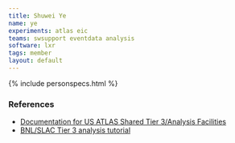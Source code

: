 ```yaml
---
title: Shuwei Ye
name: ye
experiments: atlas eic
teams: swsupport eventdata analysis
software: lxr
tags: member
layout: default
---
```


{% include personspecs.html %}


### References
- [Documentation for US ATLAS Shared Tier 3/Analysis Facilities](https://github.com/usatlas/tier3docs)
- [BNL/SLAC Tier 3 analysis tutorial](https://github.com/usatlas/tier3docs/tree/master/Tutorial-2019Aug)
